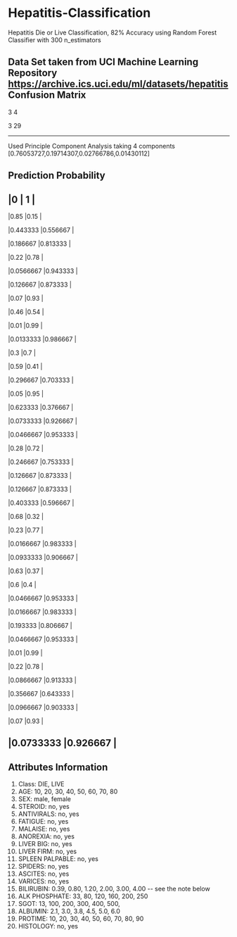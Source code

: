 # Hepatitis-Classification
Hepatitis Die or Live Classification, 82% Accuracy using Random Forest Classifier with 300 n_estimators

Data Set taken from UCI Machine Learning Repository https://archive.ics.uci.edu/ml/datasets/hepatitis
Confusion Matrix
---------------------------
  
 3 4

3 29

-------------------------------------
Used Principle Component Analysis taking 4 components
[0.76053727,0.19714307,0.02766786,0.01430112]


Prediction Probability
-------------------------
|0          | 1         | 
-------------------------
|0.85	      |0.15       |

|0.443333	  |0.556667   |

|0.186667	  |0.813333   |

|0.22	      |0.78       |

|0.0566667	|0.943333   |

|0.126667	  |0.873333   |

|0.07	      |0.93       |

|0.46	      |0.54       |

|0.01	      |0.99       |

|0.0133333	|0.986667   |

|0.3	      |0.7        |

|0.59	      |0.41       |

|0.296667	  |0.703333   |

|0.05	      |0.95       |

|0.623333	  |0.376667   |

|0.0733333	|0.926667   |

|0.0466667	|0.953333   |

|0.28	      |0.72       |

|0.246667	  |0.753333   |

|0.126667	  |0.873333   |

|0.126667	  |0.873333   |

|0.403333	  |0.596667   |

|0.68	      |0.32       |

|0.23	      |0.77       |

|0.0166667	|0.983333   |

|0.0933333	|0.906667   |

|0.63	      |0.37       |

|0.6	      |0.4        |

|0.0466667	|0.953333   |

|0.0166667	|0.983333   |

|0.193333	  |0.806667   |

|0.0466667	|0.953333   |

|0.01	      |0.99       |

|0.22	      |0.78       |

|0.0866667	|0.913333   |

|0.356667	  |0.643333   |

|0.0966667	|0.903333   |

|0.07	      |0.93       |

|0.0733333	|0.926667   |
-------------------------

Attributes Information
-----------------------------------
1. Class: DIE, LIVE
2. AGE: 10, 20, 30, 40, 50, 60, 70, 80
3. SEX: male, female
4. STEROID: no, yes
5. ANTIVIRALS: no, yes
6. FATIGUE: no, yes
7. MALAISE: no, yes
8. ANOREXIA: no, yes
9. LIVER BIG: no, yes
10. LIVER FIRM: no, yes
11. SPLEEN PALPABLE: no, yes
12. SPIDERS: no, yes
13. ASCITES: no, yes
14. VARICES: no, yes
15. BILIRUBIN: 0.39, 0.80, 1.20, 2.00, 3.00, 4.00
-- see the note below
16. ALK PHOSPHATE: 33, 80, 120, 160, 200, 250
17. SGOT: 13, 100, 200, 300, 400, 500,
18. ALBUMIN: 2.1, 3.0, 3.8, 4.5, 5.0, 6.0
19. PROTIME: 10, 20, 30, 40, 50, 60, 70, 80, 90
20. HISTOLOGY: no, yes


